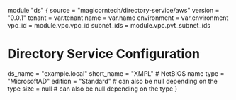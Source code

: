 module "ds" {
  source      = "magicorntech/directory-service/aws"
  version     = "0.0.1"
  tenant      = var.tenant
  name        = var.name
  environment = var.environment
  vpc_id      = module.vpc.vpc_id
  subnet_ids  = module.vpc.pvt_subnet_ids

  # Directory Service Configuration
  ds_name    = "example.local"
  short_name = "XMPL"       # NetBIOS name
  type       = "MicrosoftAD"
  edition    = "Standard"   # can also be null depending on the type
  size       = null         # can also be null depending on the type
}